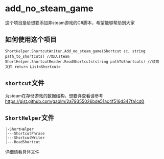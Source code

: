 # add_no_steam_game
这个项目是给想要添加非steam游戏的C#脚本，希望能够帮助到大家
## 如何使用这个项目
```
ShortHelper.ShortcutWriter.Add_no_steam_game(Shortcut sc, string path_to_shortcuts) //加入steam
ShortHelper.ShortcutReader.ReadShortcuts(string pathToShortcuts) //读取文件 return List<Shortcut>
```
##   `shortcut`文件
为steam在存储游戏的数据结构，想要详查看请参考 https://gist.github.com/gablm/2a79355026bde51ac4f516d347fa1cd0
##  `ShortHelper`文件
```
|-ShortHelper
|---ShortcutPhrase
|---ShortcutWriter
|---ReadShortcut

```

详细请看具体文件
